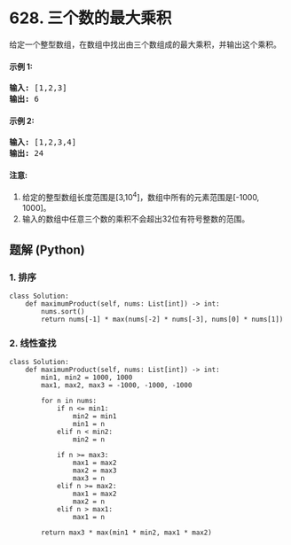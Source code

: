 # 628. 三个数的最大乘积
给定一个整型数组，在数组中找出由三个数组成的最大乘积，并输出这个乘积。

#### 示例 1:
<pre>
<strong>输入:</strong> [1,2,3]
<strong>输出:</strong> 6
</pre>

#### 示例 2:
<pre>
<strong>输入:</strong> [1,2,3,4]
<strong>输出:</strong> 24
</pre>

#### 注意:
1. 给定的整型数组长度范围是[3,10<sup>4</sup>]，数组中所有的元素范围是[-1000, 1000]。
2. 输入的数组中任意三个数的乘积不会超出32位有符号整数的范围。

## 题解 (Python)

### 1. 排序
```Python3
class Solution:
    def maximumProduct(self, nums: List[int]) -> int:
        nums.sort()
        return nums[-1] * max(nums[-2] * nums[-3], nums[0] * nums[1])
```

### 2. 线性查找
```Python3
class Solution:
    def maximumProduct(self, nums: List[int]) -> int:
        min1, min2 = 1000, 1000
        max1, max2, max3 = -1000, -1000, -1000

        for n in nums:
            if n <= min1:
                min2 = min1
                min1 = n
            elif n < min2:
                min2 = n

            if n >= max3:
                max1 = max2
                max2 = max3
                max3 = n
            elif n >= max2:
                max1 = max2
                max2 = n
            elif n > max1:
                max1 = n

        return max3 * max(min1 * min2, max1 * max2)
```
